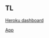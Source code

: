 ## TL

[Heroku dashboard](https://dashboard.heroku.com)

[App](https://notes-for-poor.herokuapp.com)
